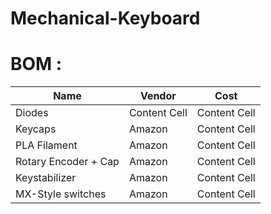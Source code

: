 # Mechanical-Keyboard

# BOM : 

| Name  | Vendor | Cost |
| ------------- | ------------- | ------------- |
| Diodes  | Content Cell  | Content Cell  |
| Keycaps  | Amazon  | Content Cell  |
| PLA Filament  | Amazon  | Content Cell  |
| Rotary Encoder + Cap  | Amazon  | Content Cell  |
| Keystabilizer  | Amazon  | Content Cell  |
| MX-Style switches  | Amazon  | Content Cell  |
